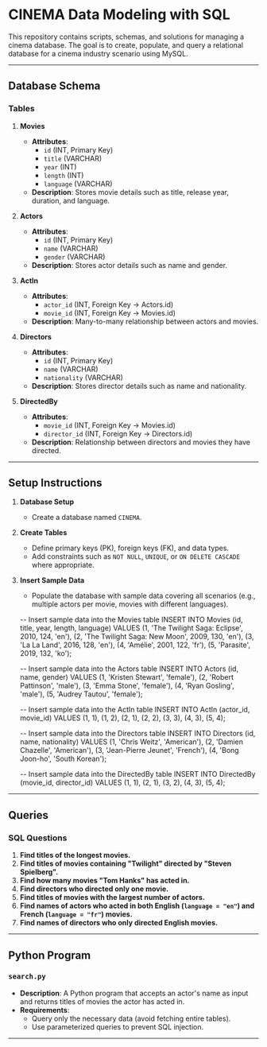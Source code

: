 # CINEMA Data Modeling with SQL

This repository contains scripts, schemas, and solutions for managing a cinema database. The goal is to create, populate, and query a relational database for a cinema industry scenario using MySQL.

---

## Database Schema

### Tables

1. **Movies**
   - **Attributes**:
     - `id` (INT, Primary Key)
     - `title` (VARCHAR)
     - `year` (INT)
     - `length` (INT)
     - `language` (VARCHAR)
   - **Description**: Stores movie details such as title, release year, duration, and language.

2. **Actors**
   - **Attributes**:
     - `id` (INT, Primary Key)
     - `name` (VARCHAR)
     - `gender` (VARCHAR)
   - **Description**: Stores actor details such as name and gender.

3. **ActIn**
   - **Attributes**:
     - `actor_id` (INT, Foreign Key → Actors.id)
     - `movie_id` (INT, Foreign Key → Movies.id)
   - **Description**: Many-to-many relationship between actors and movies.

4. **Directors**
   - **Attributes**:
     - `id` (INT, Primary Key)
     - `name` (VARCHAR)
     - `nationality` (VARCHAR)
   - **Description**: Stores director details such as name and nationality.

5. **DirectedBy**
   - **Attributes**:
     - `movie_id` (INT, Foreign Key → Movies.id)
     - `director_id` (INT, Foreign Key → Directors.id)
   - **Description**: Relationship between directors and movies they have directed.

---

## Setup Instructions

1. **Database Setup**
   - Create a database named `CINEMA`.

2. **Create Tables**
   - Define primary keys (PK), foreign keys (FK), and data types.
   - Add constraints such as `NOT NULL`, `UNIQUE`, or `ON DELETE CASCADE` where appropriate.

3. **Insert Sample Data**
   - Populate the database with sample data covering all scenarios (e.g., multiple actors per movie, movies with different languages).
  
   -- Insert sample data into the Movies table
INSERT INTO Movies (id, title, year, length, language)
VALUES 
    (1, 'The Twilight Saga: Eclipse', 2010, 124, 'en'),
    (2, 'The Twilight Saga: New Moon', 2009, 130, 'en'),
    (3, 'La La Land', 2016, 128, 'en'),
    (4, 'Amélie', 2001, 122, 'fr'),
    (5, 'Parasite', 2019, 132, 'ko');

   -- Insert sample data into the Actors table
INSERT INTO Actors (id, name, gender)
VALUES 
    (1, 'Kristen Stewart', 'female'),
    (2, 'Robert Pattinson', 'male'),
    (3, 'Emma Stone', 'female'),
    (4, 'Ryan Gosling', 'male'),
    (5, 'Audrey Tautou', 'female');

   -- Insert sample data into the ActIn table
INSERT INTO ActIn (actor_id, movie_id)
VALUES 
    (1, 1), 
    (1, 2),
    (2, 1),
    (2, 2),
    (3, 3),
    (4, 3),
    (5, 4);

   -- Insert sample data into the Directors table
INSERT INTO Directors (id, name, nationality)
VALUES 
    (1, 'Chris Weitz', 'American'),
    (2, 'Damien Chazelle', 'American'),
    (3, 'Jean-Pierre Jeunet', 'French'),
    (4, 'Bong Joon-ho', 'South Korean');

   -- Insert sample data into the DirectedBy table
INSERT INTO DirectedBy (movie_id, director_id)
VALUES 
    (1, 1),
    (2, 1),
    (3, 2),
    (4, 3),
    (5, 4);

---

## Queries

### SQL Questions

1. **Find titles of the longest movies.**
2. **Find titles of movies containing "Twilight" directed by "Steven Spielberg".**
3. **Find how many movies "Tom Hanks" has acted in.**
4. **Find directors who directed only one movie.**
5. **Find titles of movies with the largest number of actors.**
6. **Find names of actors who acted in both English (`language = "en"`) and French (`language = "fr"`) movies.**
7. **Find names of directors who only directed English movies.**

---

## Python Program

### `search.py`

- **Description**: A Python program that accepts an actor's name as input and returns titles of movies the actor has acted in.
- **Requirements**:
  - Query only the necessary data (avoid fetching entire tables).
  - Use parameterized queries to prevent SQL injection.

---
